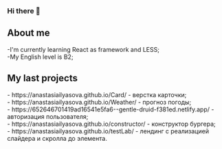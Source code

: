 ### Hi there 👋

<h2>About me</h2>
-I'm currently learning React as framework and LESS; <br>
-My English level is B2;

<h2>My last projects</h2>
- https://anastasiailyasova.github.io/Card/ - верстка карточки; <br>
- https://anastasiailyasova.github.io/Weather/ - прогноз погоды; <br>
- https://652646701419ad16541e5fa6--gentle-druid-f381ed.netlify.app/ - авторизация пользователя; <br>
- https://anastasiailyasova.github.io/constructor/ - конструктор бургера; <br>
- https://anastasiailyasova.github.io/testLab/ - лендинг с реализацией слайдера и скролла до элемента.
<!--
**AnastasiaIlyasova/AnastasiaIlyasova** is a ✨ _special_ ✨ repository because its `README.md` (this file) appears on your GitHub profile.

Here are some ideas to get you started:

- 🔭 I’m currently working on ...
- 🌱 I’m currently learning ...
- 👯 I’m looking to collaborate on ...
- 🤔 I’m looking for help with ...
- 💬 Ask me about ...
- 📫 How to reach me: ...
- 😄 Pronouns: ...
- ⚡ Fun fact: ...
-->
